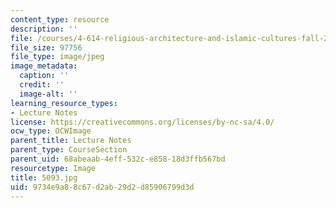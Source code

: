 ```yaml
---
content_type: resource
description: ''
file: /courses/4-614-religious-architecture-and-islamic-cultures-fall-2002/9734e9a88c67d2ab29d2d85906799d3d_5093.jpg
file_size: 97756
file_type: image/jpeg
image_metadata:
  caption: ''
  credit: ''
  image-alt: ''
learning_resource_types:
- Lecture Notes
license: https://creativecommons.org/licenses/by-nc-sa/4.0/
ocw_type: OCWImage
parent_title: Lecture Notes
parent_type: CourseSection
parent_uid: 68abeaab-4eff-532c-e858-18d3ffb567bd
resourcetype: Image
title: 5093.jpg
uid: 9734e9a8-8c67-d2ab-29d2-d85906799d3d
---
```

